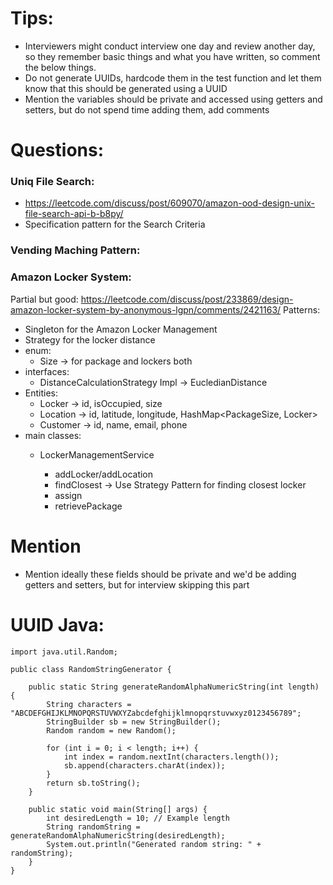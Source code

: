 # Tips:
- Interviewers might conduct interview one day and review another day, so they remember basic things and what you have written, so comment the below things.
- Do not generate UUIDs, hardcode them in the test function and let them know that this should be generated using a UUID
- Mention the variables should be private and accessed using getters and setters, but do not spend time adding them, add comments
# Questions:
### Uniq File Search:
- https://leetcode.com/discuss/post/609070/amazon-ood-design-unix-file-search-api-b-b8py/
- Specification pattern for the Search Criteria

### Vending Maching Pattern:

### Amazon Locker System:
Partial but good: https://leetcode.com/discuss/post/233869/design-amazon-locker-system-by-anonymous-lgpn/comments/2421163/ 
Patterns:
- Singleton for the Amazon Locker Management
- Strategy for the locker distance
- enum:
    - Size -> for package and lockers both
- interfaces:
    - DistanceCalculationStrategy
        Impl -> EucledianDistance
- Entities:
    - Locker -> id, isOccupied, size
    - Location -> id, latitude, longitude, HashMap<PackageSize, Locker>
    - Customer -> id, name, email, phone
- main classes:
    - LockerManagementService

        - addLocker/addLocation
        - findClosest -> Use Strategy Pattern for finding closest locker
        - assign
        - retrievePackage

# Mention
- Mention ideally these fields should be private and we'd be adding getters and setters, but for interview skipping this part

# UUID Java:
```
import java.util.Random;

public class RandomStringGenerator {

    public static String generateRandomAlphaNumericString(int length) {
        String characters = "ABCDEFGHIJKLMNOPQRSTUVWXYZabcdefghijklmnopqrstuvwxyz0123456789";
        StringBuilder sb = new StringBuilder();
        Random random = new Random();

        for (int i = 0; i < length; i++) {
            int index = random.nextInt(characters.length());
            sb.append(characters.charAt(index));
        }
        return sb.toString();
    }

    public static void main(String[] args) {
        int desiredLength = 10; // Example length
        String randomString = generateRandomAlphaNumericString(desiredLength);
        System.out.println("Generated random string: " + randomString);
    }
}
```